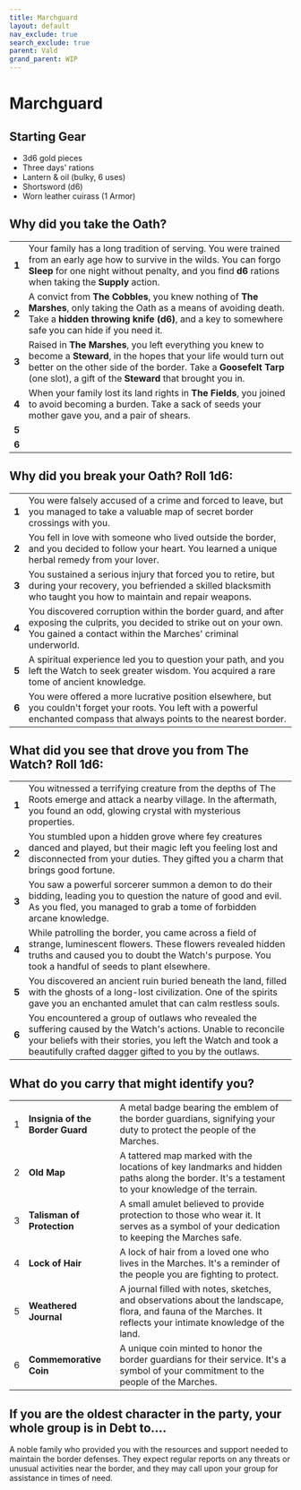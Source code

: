 ```yaml
---
title: Marchguard
layout: default
nav_exclude: true
search_exclude: true
parent: Vald
grand_parent: WIP
---
```



# Marchguard

## Starting Gear

- 3d6 gold pieces
- Three days' rations
- Lantern & oil (bulky, 6 uses)
- Shortsword (d6)
- Worn leather cuirass (1 Armor)

## Why did you take the Oath?

|       |                                                              |
| ----- | ------------------------------------------------------------ |
| **1** | Your family has a long tradition of serving. You were trained from an early age how to survive in the wilds. You can forgo **Sleep** for one night without penalty, and you find **d6** rations when taking the **Supply** action.|
| **2** | A convict from **The Cobbles**, you knew nothing of **The Marshes**, only taking the Oath as a means of avoiding death. Take a **hidden throwing knife (d6)**, and a key to somewhere safe you can hide if you need it. |
| **3** | Raised in **The Marshes**, you left everything you knew to become a **Steward**, in the hopes that your life would turn out better on the other side of the border. Take a **Goosefelt Tarp** (one slot), a gift of the **Steward** that brought you in. |
| **4** | When your family lost its land rights in **The Fields**, you joined to avoid becoming a burden. Take a sack of seeds your mother gave you, and a pair of shears.    |
| **5** |   |
| **6** |  |

## Why did you break your Oath? Roll 1d6:

|       |                                                              |
| ----- | ------------------------------------------------------------ |
| **1** | You were falsely accused of a crime and forced to leave, but you managed to take a valuable map of secret border crossings with you. |
| **2** | You fell in love with someone who lived outside the border, and you decided to follow your heart. You learned a unique herbal remedy from your lover. |
| **3** | You sustained a serious injury that forced you to retire, but during your recovery, you befriended a skilled blacksmith who taught you how to maintain and repair weapons. |
| **4** | You discovered corruption within the border guard, and after exposing the culprits, you decided to strike out on your own. You gained a contact within the Marches' criminal underworld. |
| **5** | A spiritual experience led you to question your path, and you left the Watch to seek greater wisdom. You acquired a rare tome of ancient knowledge. |
| **6** | You were offered a more lucrative position elsewhere, but you couldn't forget your roots. You left with a powerful enchanted compass that always points to the nearest border. |

## What did you see that drove you from The Watch? Roll 1d6:

|       |                                                              |
| ----- | ------------------------------------------------------------ |
| **1** | You witnessed a terrifying creature from the depths of The Roots emerge and attack a nearby village. In the aftermath, you found an odd, glowing crystal with mysterious properties. |
| **2** | You stumbled upon a hidden grove where fey creatures danced and played, but their magic left you feeling lost and disconnected from your duties. They gifted you a charm that brings good fortune. |
| **3** | You saw a powerful sorcerer summon a demon to do their bidding, leading you to question the nature of good and evil. As you fled, you managed to grab a tome of forbidden arcane knowledge. |
| **4** | While patrolling the border, you came across a field of strange, luminescent flowers. These flowers revealed hidden truths and caused you to doubt the Watch's purpose. You took a handful of seeds to plant elsewhere. |
| **5** | You discovered an ancient ruin buried beneath the land, filled with the ghosts of a long-lost civilization. One of the spirits gave you an enchanted amulet that can calm restless souls. |
| **6** | You encountered a group of outlaws who revealed the suffering caused by the Watch's actions. Unable to reconcile your beliefs with their stories, you left the Watch and took a beautifully crafted dagger gifted to you by the outlaws. |

## What do you carry that might identify you?

|      |                                  |                                                              |
| ---- | -------------------------------- | ------------------------------------------------------------ |
| 1    | **Insignia of the Border Guard** | A metal badge bearing the emblem of the border guardians, signifying your duty to protect the people of the Marches. |
| 2    | **Old Map**                      | A tattered map marked with the locations of key landmarks and hidden paths along the border. It's a testament to your knowledge of the terrain. |
| 3    | **Talisman of Protection**       | A small amulet believed to provide protection to those who wear it. It serves as a symbol of your dedication to keeping the Marches safe. |
| 4    | **Lock of Hair**                 | A lock of hair from a loved one who lives in the Marches. It's a reminder of the people you are fighting to protect. |
| 5    | **Weathered Journal**            | A journal filled with notes, sketches, and observations about the landscape, flora, and fauna of the Marches. It reflects your intimate knowledge of the land. |
| 6    | **Commemorative Coin**           | A unique coin minted to honor the border guardians for their service. It's a symbol of your commitment to the people of the Marches. |

## If you are the oldest character in the party, your whole group is in Debt to....

A noble family who provided you with the resources and support needed to maintain the border defenses. They expect regular reports on any threats or unusual activities near the border, and they may call upon your group for assistance in times of need.